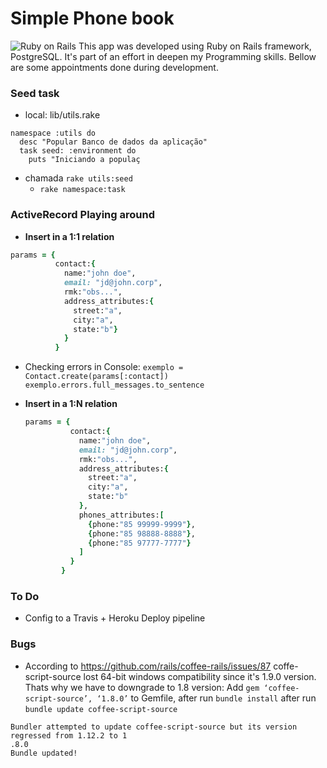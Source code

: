 # Simple Phone book
![Ruby on Rails](https://d2tycqyw09ngo1.cloudfront.net/be-content/uploads/2017/01/05141844/banner-ruby-on-rails.png "Ruby")
This app was developed using Ruby on Rails framework, PostgreSQL. It's part of an effort in deepen my Programming skills.
Bellow are some appointments done during development. 

### Seed task
* local: lib/utils.rake
```
namespace :utils do
  desc "Popular Banco de dados da aplicação"
  task seed: :environment do
    puts "Iniciando a populaç
```
* chamada `rake utils:seed`
  * `rake namespace:task`

### ActiveRecord Playing around
* **Insert in a 1:1 relation**
```ruby
params = {
          contact:{
            name:"john doe",
            email: "jd@john.corp",
            rmk:"obs...",
            address_attributes:{
              street:"a",
              city:"a",
              state:"b"}
            }
          }
```
* Checking errors in Console:
    `exemplo = Contact.create(params[:contact])`
    `exemplo.errors.full_messages.to_sentence`

* **Insert in a 1:N relation**

  ```ruby
  params = {
            contact:{
              name:"john doe",
              email: "jd@john.corp",
              rmk:"obs...",
              address_attributes:{
                street:"a",
                city:"a",
                state:"b"
              },
              phones_attributes:[
              	{phone:"85 99999-9999"},
              	{phone:"85 98888-8888"},
              	{phone:"85 97777-7777"}
              ]
            }
          }
  ```

### To Do
* Config to a Travis + Heroku Deploy pipeline

### Bugs
* According to https://github.com/rails/coffee-rails/issues/87 coffe-script-source lost 64-bit windows compatibility since it's 1.9.0 version. Thats why we have to downgrade to 1.8 version:
Add `gem ‘coffee-script-source’, ‘1.8.0’` to Gemfile, after run `bundle install` after run `bundle update coffee-script-source`
```
Bundler attempted to update coffee-script-source but its version regressed from 1.12.2 to 1
.8.0
Bundle updated!
```
